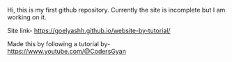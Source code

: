 Hi, this is my first github repository. 
Currently the site is incomplete but I am working on it.

Site link- https://goelyashh.github.io/website-by-tutorial/ 


Made this by following a tutorial by- https://www.youtube.com/@CodersGyan

